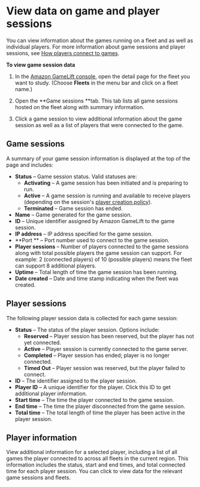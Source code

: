 # View data on game and player sessions<a name="gamelift-console-game-player-sessions-metrics"></a>

You can view information about the games running on a fleet and as well as individual players\. For more information about game sessions and player sessions, see [How players connect to games](game-sessions-intro.md)\. 

**To view game session data**

1. In the [Amazon GameLift console](https://console.aws.amazon.com/gamelift/), open the detail page for the fleet you want to study\. \(Choose **Fleets** in the menu bar and click on a fleet name\.\)

1. Open the **Game sessions **tab\. This tab lists all game sessions hosted on the fleet along with summary information\.

1. Click a game session to view additional information about the game session as well as a list of players that were connected to the game\. 

## Game sessions<a name="game-sessions"></a>

A summary of your game session information is displayed at the top of the page and includes:
+ **Status** – Game session status\. Valid statuses are:
  + **Activating** – A game session has been initiated and is preparing to run\.
  + **Active** – A game session is running and available to receive players \(depending on the session's [player creation policy](https://docs.aws.amazon.com/gamelift/latest/apireference/API_GameSession.html)\)\.
  + **Terminated** – Game session has ended\.
+ **Name** – Game generated for the game session\.
+ **ID** – Unique identifier assigned by Amazon GameLift to the game session\.
+ **IP address** – IP address specified for the game session\.
+ **Port ** – Port number used to connect to the game session\.
+ **Player sessions** – Number of players connected to the game sessions along with total possible players the game session can support\. For example: 2 \(connected players\) of 10 \(possible players\) means the fleet can support 8 additional players\. 
+ **Uptime** – Total length of time the game session has been running\.
+ **Date created** – Date and time stamp indicating when the fleet was created\.

## Player sessions<a name="player-sessions"></a>

The following player session data is collected for each game session:
+ **Status** – The status of the player session\. Options include:
  + **Reserved** – Player session has been reserved, but the player has not yet connected\.
  + **Active** – Player session is currently connected to the game server\.
  + **Completed** – Player session has ended; player is no longer connected\.
  + **Timed Out** – Player session was reserved, but the player failed to connect\.
+ **ID** – The identifier assigned to the player session\.
+ **Player ID** – A unique identifier for the player\. Click this ID to get additional player information\.
+ **Start time** – The time the player connected to the game session\.
+ **End time** – The time the player disconnected from the game session\.
+ **Total time** – The total length of time the player has been active in the player session\.

## Player information<a name="player-info"></a>

View additional information for a selected player, including a list of all games the player connected to across all fleets in the current region\. This information includes the status, start and end times, and total connected time for each player session\. You can click to view data for the relevant game sessions and fleets\. 